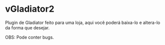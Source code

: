 # vGladiator2
Plugin de Gladiator feito para uma loja, aqui você poderá baixa-lo e altera-lo da forma que desejar.

OBS: Pode conter bugs.
